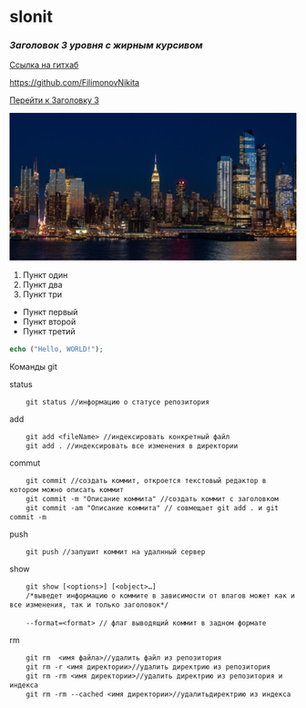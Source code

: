 # slonit

### <a id="title3">___Заголовок 3 уровня с жирным курсивом___

[Ссылка на гитхаб](https://github.com/FilimonovNikita)

<https://github.com/FilimonovNikita>

[Перейти к Заголовку 3](#title3)

![Красивая картинка](image.png)


1. Пункт один
2. Пункт два
3. Пункт три

- Пункт первый
- Пункт второй
- Пункт третий

```php
echo ("Hello, WORLD!");
```
Команды git

status
```
    git status //информацию о статусе репозитория
```
add
```
    git add <fileName> //индексировать конкретный файл
    git add . //индексировать все изменения в директории
```

commut
```
    git commit //создать коммит, откроется текстовый редактор в котором можно описать коммит
    git commit -m "Описание коммита" //создать коммит с заголовком
    git commit -am "Описание коммита" // совмещает git add . и git commit -m
```

push
```
    git push //запушит коммит на удалнный сервер
```

show
```
    git show [<options>] [<object>…​] 
    /*выведет информацию о коммите в зависимости от влагов может как и все изменения, так и только заголовок*/

    --format=<format> // флаг выводящий коммит в задном формате
```

rm
```
    git rm  <имя файла>//удалить файл из репозитория
    git rm -r <имя директории>//удалить директрию из репозитория
    git rm -rm <имя директории>//удалить директрию из репозитория и индекса
    git rm -rm --cached <имя директории>//удалитьдиректрию из индекса
```